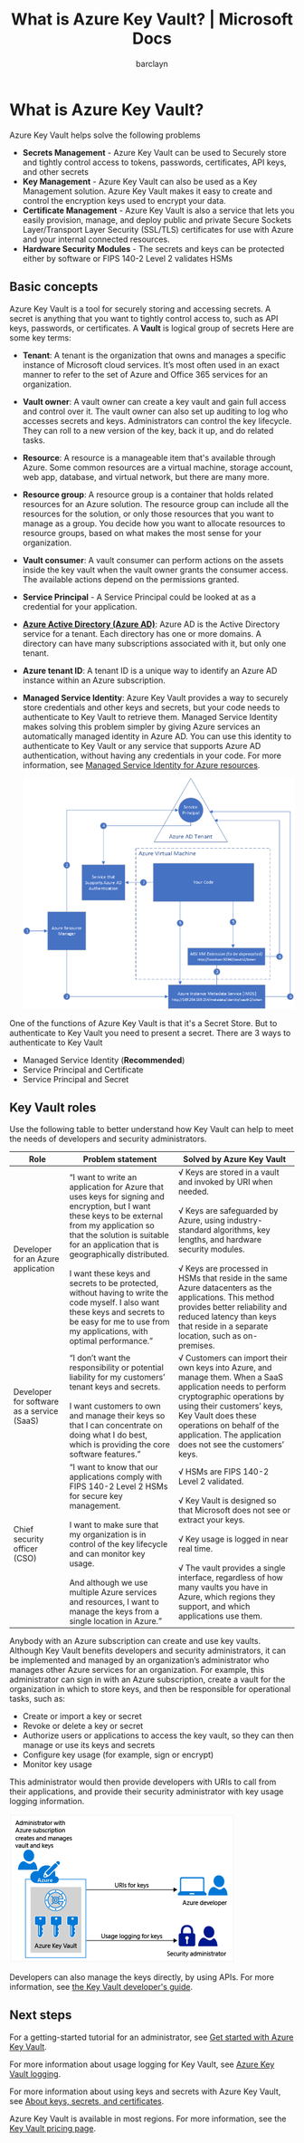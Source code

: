 ﻿---
title: What is Azure Key Vault? | Microsoft Docs
description: Azure Key Vault helps safeguard cryptographic keys and secrets used by cloud applications and services. By using Azure Key Vault, customers can encrypt keys and secrets (such as authentication keys, storage account keys, data encryption keys, .PFX files, and passwords) by using keys that are protected by hardware security modules (HSMs).
services: key-vault
documentationcenter: ''
author: barclayn
manager: mbaldwin
tags: azure-resource-manager

ms.assetid: e759df6f-0638-43b1-98ed-30b3913f9b82
ms.service: key-vault
ms.workload: identity
ms.tgt_pltfrm: na
ms.devlang: na
ms.topic: get-started-article
ms.date: 08/02/2018
ms.author: barclayn

---
# What is Azure Key Vault?

Azure Key Vault helps solve the following problems
- **Secrets Management** - Azure Key Vault can be used to Securely store and tightly control access to tokens, passwords, certificates, API keys, and other secrets
- **Key Management** - Azure Key Vault can also be used as a Key Management solution. Azure Key Vault makes it easy to create and control the encryption keys used to encrypt your data. 
- **Certificate Management** - Azure Key Vault is also a service that lets you easily provision, manage, and deploy public and private Secure Sockets Layer/Transport Layer Security (SSL/TLS) certificates for use with Azure and your internal connected resources. 
- **Hardware Security Modules** - The secrets and keys can be protected either by software or FIPS 140-2 Level 2 validates HSMs

## Basic concepts

Azure Key Vault is a tool for securely storing and accessing secrets. A secret is anything that you want to tightly control access to, such as API keys, passwords, or certificates. A **Vault** is logical group of secrets
Here are some key terms:
- **Tenant**: A tenant is the organization that owns and manages a specific instance of Microsoft cloud services. It’s most often used in an exact manner to refer to the set of Azure and Office 365 services for an organization.
- **Vault owner**: A vault owner can create a key vault and gain full access and control over it. The vault owner can also set up auditing to log who accesses secrets and keys. Administrators can control the key lifecycle. They can roll to a new version of the key, back it up, and do related tasks.
- **Resource**: A resource is a manageable item that's available through Azure. Some common resources are a virtual machine, storage account, web app, database, and virtual network, but there are many more.
- **Resource group**: A resource group is a container that holds related resources for an Azure solution. The resource group can include all the resources for the solution, or only those resources that you want to manage as a group. You decide how you want to allocate resources to resource groups, based on what makes the most sense for your organization.
- **Vault consumer**: A vault consumer can perform actions on the assets inside the key vault when the vault owner grants the consumer access. The available actions depend on the permissions granted.
- **Service Principal** - A Service Principal could be looked at as a credential for your application.
- **[Azure Active Directory (Azure AD)](../active-directory/active-directory-whatis.md)**: Azure AD is the Active Directory service for a tenant. Each directory has one or more domains. A directory can have many subscriptions associated with it, but only one tenant. 
- **Azure tenant ID**: A tenant ID is a unique way to identify an Azure AD instance within an Azure subscription.
- **Managed Service Identity**: Azure Key Vault provides a way to securely store credentials and other keys and secrets, but your code needs to authenticate to Key Vault to retrieve them. Managed Service Identity makes solving this problem simpler by giving Azure services an automatically managed identity in Azure AD. You can use this identity to authenticate to Key Vault or any service that supports Azure AD authentication, without having any credentials in your code. For more information, see [Managed Service Identity for Azure resources](../active-directory/managed-service-identity/overview.md).

    ![Diagram of how Managed Service Identity works](./media/key-vault-whatis/msi.png)
    
One of the functions of Azure Key Vault is that it's a Secret Store. But to authenticate to Key Vault you need to present a secret. There are 3 ways to authenticate to Key Vault
- Managed Service Identity (**Recommended**)
- Service Principal and Certificate
- Service Principal and Secret

## Key Vault roles

Use the following table to better understand how Key Vault can help to meet the needs of developers and security administrators.

| Role | Problem statement | Solved by Azure Key Vault |
| --- | --- | --- |
| Developer for an Azure application |“I want to write an application for Azure that uses keys for signing and encryption, but I want these keys to be external from my application so that the solution is suitable for an application that is geographically distributed. <br/><br/>I want these keys and secrets to be protected, without having to write the code myself. I also want these keys and secrets to be easy for me to use from my applications, with optimal performance.” |√ Keys are stored in a vault and invoked by URI when needed.<br/><br/> √ Keys are safeguarded by Azure, using industry-standard algorithms, key lengths, and hardware security modules.<br/><br/> √ Keys are processed in HSMs that reside in the same Azure datacenters as the applications. This method provides better reliability and reduced latency than keys that reside in a separate location, such as on-premises. |
| Developer for software as a service (SaaS) |“I don’t want the responsibility or potential liability for my customers’ tenant keys and secrets. <br/><br/>I want customers to own and manage their keys so that I can concentrate on doing what I do best, which is providing the core software features.” |√ Customers can import their own keys into Azure, and manage them. When a SaaS application needs to perform cryptographic operations by using their customers’ keys, Key Vault does these operations on behalf of the application. The application does not see the customers’ keys. |
| Chief security officer (CSO) |“I want to know that our applications comply with FIPS 140-2 Level 2 HSMs for secure key management. <br/><br/>I want to make sure that my organization is in control of the key lifecycle and can monitor key usage. <br/><br/>And although we use multiple Azure services and resources, I want to manage the keys from a single location in Azure.” |√ HSMs are FIPS 140-2 Level 2 validated.<br/><br/>√ Key Vault is designed so that Microsoft does not see or extract your keys.<br/><br/>√ Key usage is logged in near real time.<br/><br/>√ The vault provides a single interface, regardless of how many vaults you have in Azure, which regions they support, and which applications use them. |

Anybody with an Azure subscription can create and use key vaults. Although Key Vault benefits developers and security administrators, it can be implemented and managed by an organization’s administrator who manages other Azure services for an organization. For example, this administrator can sign in with an Azure subscription, create a vault for the organization in which to store keys, and then be responsible for operational tasks, such as:

* Create or import a key or secret
* Revoke or delete a key or secret
* Authorize users or applications to access the key vault, so they can then manage or use its keys and secrets
* Configure key usage (for example, sign or encrypt)
* Monitor key usage

This administrator would then provide developers with URIs to call from their applications, and provide their security administrator with key usage logging information. 

![Overview of Azure Key Vault][1]

Developers can also manage the keys directly, by using APIs. For more information, see [the Key Vault developer's guide](key-vault-developers-guide.md).

## Next steps

For a getting-started tutorial for an administrator, see [Get started with Azure Key Vault](key-vault-get-started.md).

For more information about usage logging for Key Vault, see [Azure Key Vault logging](key-vault-logging.md).

For more information about using keys and secrets with Azure Key Vault, see [About keys, secrets, and certificates](https://msdn.microsoft.com/library/azure/dn903623\(v=azure.1\).aspx).

<!--Image references-->
[1]: ./media/key-vault-whatis/AzureKeyVault_overview.png
Azure Key Vault is available in most regions. For more information, see the [Key Vault pricing page](https://azure.microsoft.com/pricing/details/key-vault/).
